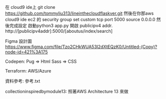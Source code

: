 在 cloud9 ide上 git clone https://github.com/tommyliu313/lineinthecloudflaskver.git
然後在你那aws cloud9 ide ec2 的 security group set custom tcp port 5000 source 0.0.0.0 
然後完成設定 啟動python3 app.py 開啟 publicipv4 addr.
http://[publicipv4addr]:5000/[aboutus/index/search]

Figma 設計圖
https://www.figma.com/file/Tzo2CHkWUA53I2dXtEQzK0/Untitled-(Copy)?node-id=421%3A175

Codepen: Pug => Html Sass => CSS

Terraform: AWS/Azure

資料參考: 參考.txt

collectioninspiredbymodule13:
照著AWS Architecture 13 來做